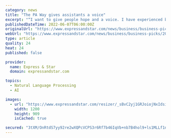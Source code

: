 ```yaml
---
category: news
title: "The PA Way gives assistants a voice"
excerpt: "“I want to give people hope and a voice. I have experienced bullying my entire life ... success to an \"unshakeable belief that the business support profession deserves recognition, reward and celebration\". But she adds: “Through my mission and ..."
publishedDateTime: 2022-06-07T06:00:00Z
originalUrl: "https://www.expressandstar.com/news/business/business-picks/2022/06/07/the-pa-way-gives-assistants-a-voice/"
webUrl: "https://www.expressandstar.com/news/business/business-picks/2022/06/07/the-pa-way-gives-assistants-a-voice/"
type: article
quality: 24
heat: 24
published: false

provider:
  name: Express & Star
  domain: expressandstar.com

topics:
  - Natural Language Processing
  - AI

images:
  - url: "https://www.expressandstar.com/resizer/_sBvC2yj1GRJoiojNxIdsi0dsoc=/1200x0/cloudfront-us-east-1.images.arcpublishing.com/mna/MP5KQSDNKVDB3MEBOGWXGWKGYU.jpg"
    width: 1200
    height: 909
    isCached: true

secured: "3tXM/OnRtdS7yy92re2wXQPcVCPS3r6Rf7b46IqVb+nb7B4hol9+ls1MLLf1nc5pEtkDWgLHvJm909YXXLayYenRC57wN15zu0uHv/W9oCo3PchM1DqYtLIEYTE0uOfEJi/XO5dRwYnLj5ELNKxBrFOx/m0FkbUyuvWMM/Nwi05nwwAe646z/s5v0N4lPG+RaOJcbQv4SkelrpSo9M2C4sfhOroz5NVwrUN069r659lEPn+mReFVlIcRodaOkinWWVikpWuvw9Dpy9eKIuKwGhzM2+VKsaXUj2yc4hzUQ1nvPE/3ahbyWfvM0v4wu5mlcpjZdFWyfv5QxWfPMATv1SHh9ZF2RtIn4rfynEcNt/Y=;7VF8dEGdAS76UnshkkddGw=="
---
```


